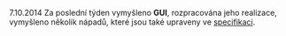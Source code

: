 7.10.2014	Za poslední týden vymyšleno <b>GUI</b>,
rozpracována jeho realizace, vymyšleno několik nápadů, 
které jsou také upraveny ve <a href="https://docs.google.com/document/d/1goM_UvtzGTrMLgIoYjw0wpgCoMu7Xk8x_q82LyYdnz4/edit">specifikaci</a>.
<br>
